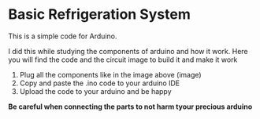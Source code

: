 # Basic Refrigeration System

This is a simple code for Arduino.

I did this while studying the components of arduino and how it work. Here you will find the code and the circuit image to build it and make it work

1. Plug all the components like in the image above
    (image)
2. Copy and paste the .ino code to your arduino IDE
3. Upload the code to your arduino and be happy

__Be careful when connecting the parts to not harm tyour precious arduino__
